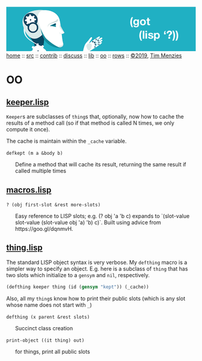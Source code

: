 <a name=top></a>
<a href="https://github.com/timm/lisp/blob/master/README.md#top">
<img src="https://raw.githubusercontent.com/timm/lisp/master/etc/img/gotlisp.png" ></a><br>
[home](https://github.com/timm/lisp/blob/master/README.md#top) ::
[src](http://github.com/timm/lisp) ::
[contrib](https://github.com/timm/lisp/blob/master/CONTRIBUTING.md) ::
[discuss](https://github.com/timm/lisp/issues) ::
[lib](https://github.com/timm/lisp/tree/master/src/lib/README.md#top) :: 
[oo](https://github.com/timm/lisp/tree/master/src/oo/README.md#top)  :: 
[rows](https://github.com/timm/lisp/tree/master/src/rows/README.md#top) ::
[&copy;2019](https://github.com/timm/lisp/blob/master/LICENSE.md), [Tim Menzies](http://menzies.us) 

# OO




## [keeper.lisp](keeper.lisp)



`Keeper`s are subclasses of `thing`s that,
optionally, now how to cache the results of a method
call (so if that method is called N times, we only
compute it once). 

The cache is maintain within the `_cache` variable.



`defkept (m a &body b)`

<ul>   
Define a method that will cache its result,
  returning the same result if called multiple times
</ul>


## [macros.lisp](macros.lisp)


`? (obj first-slot &rest more-slots)`

<ul>   
Easy reference to LISP slots; e.g. (? obj 'a 'b c) expands
  to `(slot-value slot-value (slot-value obj 'a) 'b) c)`.
  Built using advice from https://goo.gl/dqnmvH.
</ul>


## [thing.lisp](thing.lisp)



The standard LISP object syntax is very verbose.
My `defthing` macro is a simpler way to specify an object.
E.g. here is a subclass of `thing` that has two slots
which initialize to a `gensym` and `nil`, respectively.

```lisp
(defthing keeper thing (id (gensym "kept")) (_cache))
```

Also, all my `thing`s know how to print their public slots
(which is any slot whose name does not start with `_`)



`defthing (x parent &rest slots)`

<ul>   Succinct class creation
</ul>

`print-object ((it thing) out)`

<ul>   for things, print all public slots
</ul>
